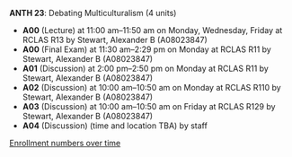 **ANTH 23**: Debating Multiculturalism (4 units)

- **A00** (Lecture) at 11:00 am–11:50 am on Monday, Wednesday, Friday at RCLAS R13 by Stewart, Alexander B (A08023847)
- **A00** (Final Exam) at 11:30 am–2:29 pm on Monday at RCLAS R11 by Stewart, Alexander B (A08023847)
- **A01** (Discussion) at 2:00 pm–2:50 pm on Monday at RCLAS R11 by Stewart, Alexander B (A08023847)
- **A02** (Discussion) at 10:00 am–10:50 am on Monday at RCLAS R110 by Stewart, Alexander B (A08023847)
- **A03** (Discussion) at 10:00 am–10:50 am on Friday at RCLAS R129 by Stewart, Alexander B (A08023847)
- **A04** (Discussion) (time and location TBA) by staff

[Enrollment numbers over time](./ANTH23.tsv)
